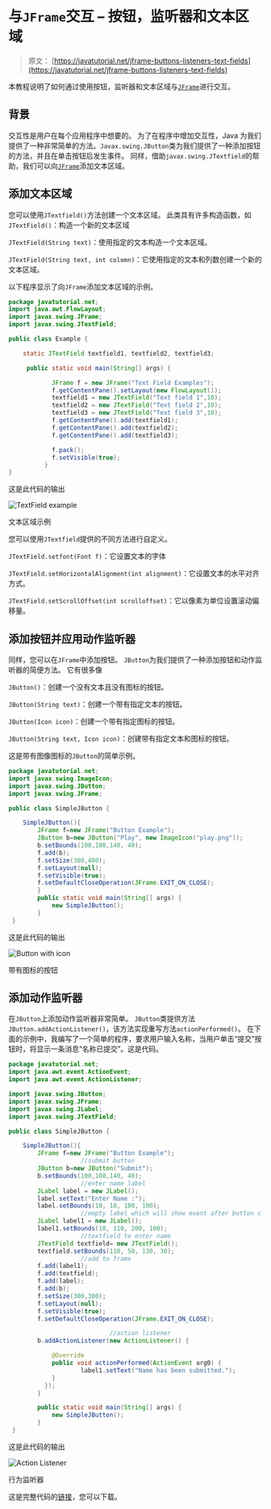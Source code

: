 # 与`JFrame`交互 – 按钮，监听器和文本区域

> 原文： [https://javatutorial.net/jframe-buttons-listeners-text-fields](https://javatutorial.net/jframe-buttons-listeners-text-fields)

本教程说明了如何通过使用按钮，监听器和文本区域与[`JFrame`](https://javatutorial.net/swing-jframe-basics-create-jframe)进行交互。

## 背景

交互性是用户在每个应用程序中想要的。 为了在程序中增加交互性，Java 为我们提供了一种非常简单的方法。`Javax.swing.JButton`类为我们提供了一种添加按钮的方法，并且在单击按钮后发生事件。 同样，借助`javax.swing.JTextfield`的帮助，我们可以向[`JFrame`](https://javatutorial.net/swing-jframe-basics-create-jframe)添加文本区域。

## 添加文本区域

您可以使用`JTextfield()`方法创建一个文本区域。 此类具有许多构造函数，如`JTextField()`：构造一个新的文本区域

`JTextField(String text)`：使用指定的文本构造一个文本区域。

`JTextField(String text, int colomn)`：它使用指定的文本和列数创建一个新的文本区域。

以下程序显示了向`JFrame`添加文本区域的示例。

```java
package javatutorial.net;
import java.awt.FlowLayout;
import javax.swing.JFrame;
import javax.swing.JTextField;

public class Example {

	static JTextField textfield1, textfield2, textfield3;

	 public static void main(String[] args) {

		    JFrame f = new JFrame("Text Field Examples");
		    f.getContentPane().setLayout(new FlowLayout());
		    textfield1 = new JTextField("Text field 1",10);
		    textfield2 = new JTextField("Text field 2",10);
		    textfield3 = new JTextField("Text field 3",10);
		    f.getContentPane().add(textfield1);
		    f.getContentPane().add(textfield2);
		    f.getContentPane().add(textfield3);

		    f.pack();
		    f.setVisible(true);
		  }
}

```

这是此代码的输出

![TextField example ](img/76dd90fa2fd7e4b1a84d8e012c3e2ad6.jpg)

文本区域示例

您可以使用`JTextfield`提供的不同方法进行自定义。

`JTextField.setfont(Font f)`：它设置文本的字体

`JTextField.setHorizo​​ntalAlignment(int alignment)`：它设置文本的水平对齐方式。

`JTextField.setScrollOffset(int scrolloffset)`：它以像素为单位设置滚动偏移量。

## 添加按钮并应用动作监听器

同样，您可以在`JFrame`中添加按钮。 `JButton`为我们提供了一种添加按钮和动作监听器的简便方法。 它有很多像

`JButton()`：创建一个没有文本且没有图标的按钮。

`JButton(String text)`：创建一个带有指定文本的按钮。

`JButton(Icon icon)`：创建一个带有指定图标的按钮。

`JButton(String text, Icon icon)`：创建带有指定文本和图标的按钮。

这是带有图像图标的`JButton`的简单示例。

```java
package javatutorial.net;
import javax.swing.ImageIcon;
import javax.swing.JButton;
import javax.swing.JFrame;

public class SimpleJButton {

	SimpleJButton(){    
		JFrame f=new JFrame("Button Example");            
		JButton b=new JButton("Play", new ImageIcon("play.png"));    
		b.setBounds(100,100,140, 40);    
		f.add(b);    
		f.setSize(300,400);    
		f.setLayout(null);    
		f.setVisible(true);    
		f.setDefaultCloseOperation(JFrame.EXIT_ON_CLOSE);    
		}         
		public static void main(String[] args) {    
		    new SimpleJButton();    
		}    
 }

```

这是此代码的输出

![Button with icon ](img/326219c751140332f554f0bc73233a43.jpg)

带有图标的按钮

## 添加动作监听器

在`JButton`上添加动作监听器非常简单。 `JButton`类提供方法`JButton.addActionListener()`，该方法实现重写方法`actionPerformed()`。 在下面的示例中，我编写了一个简单的程序，要求用户输入名称，当用户单击“提交”按钮时，将显示一条消息“名称已提交”。这是代码。

```java
package javatutorial.net;
import java.awt.event.ActionEvent;
import java.awt.event.ActionListener;

import javax.swing.JButton;
import javax.swing.JFrame;
import javax.swing.JLabel;
import javax.swing.JTextField;

public class SimpleJButton {

	SimpleJButton(){    
		JFrame f=new JFrame("Button Example"); 
					//submit button
		JButton b=new JButton("Submit");    
		b.setBounds(100,100,140, 40);    
					//enter name label
		JLabel label = new JLabel();		
		label.setText("Enter Name :");
		label.setBounds(10, 10, 100, 100);
					//empty label which will show event after button clicked
		JLabel label1 = new JLabel();
		label1.setBounds(10, 110, 200, 100);
					//textfield to enter name
		JTextField textfield= new JTextField();
		textfield.setBounds(110, 50, 130, 30);
					//add to frame
		f.add(label1);
		f.add(textfield);
		f.add(label);
		f.add(b);    
		f.setSize(300,300);    
		f.setLayout(null);    
		f.setVisible(true);    
		f.setDefaultCloseOperation(JFrame.EXIT_ON_CLOSE);   

							//action listener
		b.addActionListener(new ActionListener() {

			@Override
			public void actionPerformed(ActionEvent arg0) {
					label1.setText("Name has been submitted.");				
			}          
	      });
		}         

		public static void main(String[] args) {    
		    new SimpleJButton();    
		}    
 }

```

这是此代码的输出

![Action Listener](img/b3dbd012158b75113a5488532dfb1c25.jpg)

行为监听器

这是完整代码的[链接](https://github.com/NeelumAyub/Tutorials/tree/master/InteractiveJFrame)，您可以下载。